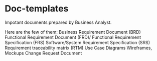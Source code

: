 # Doc-templates
Impotant documents prepared by Business Analyst.

Here are the few of them:
Business Requirement Document (BRD)
Functional Requirement Document (FRD)/ Functional Requirement Specification (FRS)
Software/System Requirement Specification (SRS)
Requirement traceability matrix (RTM)
Use Case Diagrams
Wireframes, Mockups
Change Request Document
